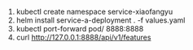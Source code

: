 1. kubectl create namespace service-xiaofangyu
2. helm install service-a-deployment . -f values.yaml
3. kubectl port-forward pod/<podname> 8888:8888
4. curl http://127.0.0.1:8888/api/v1/features